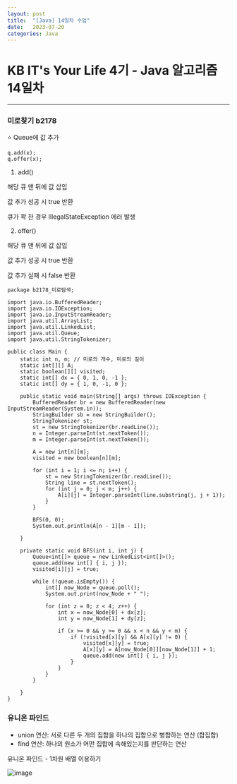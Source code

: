 ```yaml
---
layout: post
title:  "[Java] 14일차 수업"
date:   2023-07-20
categories: Java
---
```

# KB IT's Your Life 4기 - Java 알고리즘 14일차

--- 

### 미로찾기 b2178

⭐️ Queue에 값 추가

```
q.add(x);
q.offer(x);
```

1. add()

해당 큐 맨 뒤에 값 삽입

값 추가 성공 시 true 반환

큐가 꽉 찬 경우 IllegalStateException 에러 발생

2. offer()

해당 큐 맨 뒤에 값 삽입

값 추가 성공 시 true 반환

값 추가 실패 시 false 반환

```
package b2178_미로탐색;

import java.io.BufferedReader;
import java.io.IOException;
import java.io.InputStreamReader;
import java.util.ArrayList;
import java.util.LinkedList;
import java.util.Queue;
import java.util.StringTokenizer;

public class Main {
	static int n, m; // 미로의 개수, 미로의 길이
	static int[][] A;
	static boolean[][] visited;
	static int[] dx = { 0, 1, 0, -1 };
	static int[] dy = { 1, 0, -1, 0 };

	public static void main(String[] args) throws IOException {
		BufferedReader br = new BufferedReader(new InputStreamReader(System.in));
		StringBuilder sb = new StringBuilder();
		StringTokenizer st;
		st = new StringTokenizer(br.readLine());
		n = Integer.parseInt(st.nextToken());
		m = Integer.parseInt(st.nextToken());

		A = new int[n][m];
		visited = new boolean[n][m];

		for (int i = 1; i <= n; i++) {
			st = new StringTokenizer(br.readLine());
			String line = st.nextToken();
			for (int j = 0; j < m; j++) {
				A[i][j] = Integer.parseInt(line.substring(j, j + 1));
			}
		}

		BFS(0, 0);
		System.out.println(A[n - 1][m - 1]);

	}

	private static void BFS(int i, int j) {
		Queue<int[]> queue = new LinkedList<int[]>();
		queue.add(new int[] { i, j });
		visited[i][j] = true;

		while (!queue.isEmpty()) {
			int[] now_Node = queue.poll();
			System.out.print(now_Node + " ");

			for (int z = 0; z < 4; z++) {
				int x = now_Node[0] + dx[z];
				int y = now_Node[1] + dy[z];

				if (x >= 0 && y >= 0 && x < n && y < m) {
					if (!visited[x][y] && A[x][y] != 0) {
						visited[x][y] = true;
						A[x][y] = A[now_Node[0]][now_Node[1]] + 1;
						queue.add(new int[] { i, j });
					}
				}
			}
		}

	}
}

```

### 유니온 파인드

- union 연산: 서로 다른 두 개의 집합을 하나의 집합으로 병합하는 연산 (합집합)
- find 연산: 하나의 원소가 어떤 집합에 속해있는지를 판단하는 연산

유니온 파인드 - 1차원 배열 이용하기

![image](https://github.com/talkingOrange/talkingOrange.github.io/assets/88815795/9b566d0d-78e8-4edb-b149-d17d621898de)
